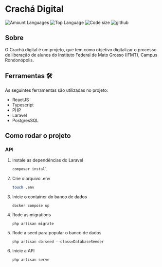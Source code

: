 # Crachá Digital

![Amount Languages](https://img.shields.io/github/languages/count/cleberfeitosa/crachaDigital?logoColor=red&style=for-the-badge)
![Top Language](https://img.shields.io/github/languages/top/cleberfeitosa/crachaDigital?style=for-the-badge)
![Code size](https://img.shields.io/github/repo-size/cleberfeitosa/crachaDigital?style=for-the-badge)
![github](https://user-images.githubusercontent.com/72306241/233846544-aaeb3fda-39a4-41c3-a6d7-2089d19ab753.png)

## Sobre

O Crachá digital é um projeto, que tem como objetivo digitalizar o processo de liberação de alunos do Instituto Federal de Mato Grosso (IFMT), Campus Rondonópolis.

## Ferramentas 🛠

As seguintes ferramentas são utilizadas no projeto:

- ReactJS
- Typescript
- PHP
- Laravel
- PostgresSQL

## Como rodar o projeto

### API

1. Instale as dependências do Laravel
   ```bash
   composer install
   ```
2. Crie o arquivo .env
   ```bash
   touch .env
   ```
3. Inicie o container do banco de dados
   ```shell
   docker compose up
   ```
4. Rode as migrations
   ```shell
   php artisan migrate
   ```
5. Rode a seed para popular o banco de dados
   ```shell
   php artisan db:seed --class=DatabaseSeeder
   ```
6. Inicie a API
   ```shell
   php artisan serve
   ```
